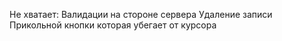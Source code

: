 Не хватает: Валидации на стороне сервера Удаление записи Прикольной кнопки которая убегает от курсора
